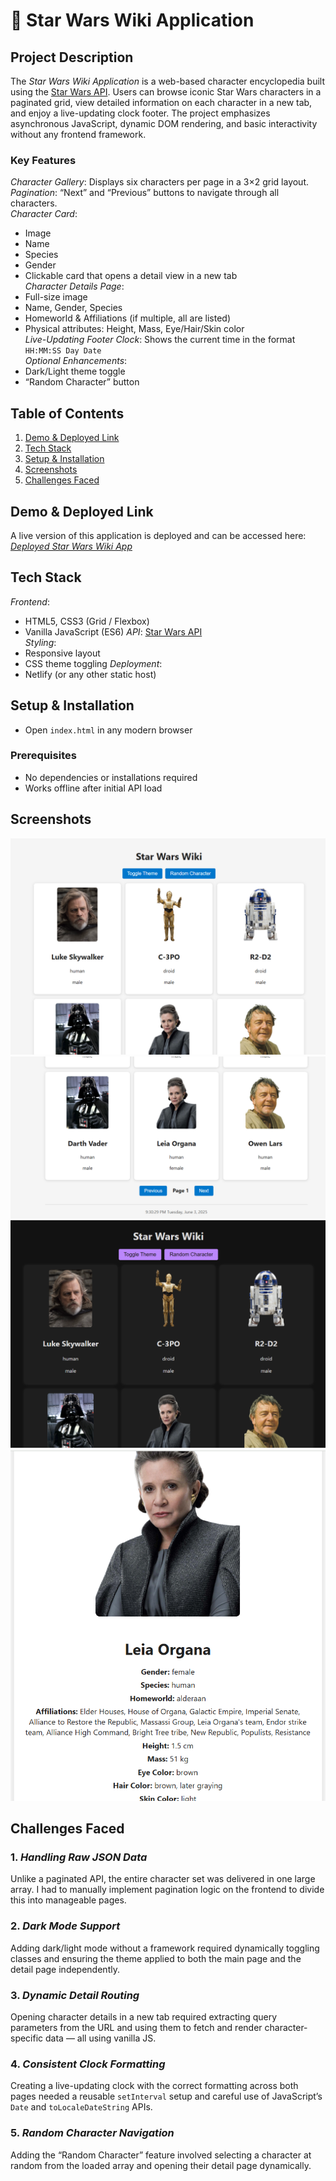 # 🌌 Star Wars Wiki Application

## Project Description

The *Star Wars Wiki Application* is a web-based character encyclopedia built using the [Star Wars API](https://akabab.github.io/starwars-api/). Users can browse iconic Star Wars characters in a paginated grid, view detailed information on each character in a new tab, and enjoy a live-updating clock footer. The project emphasizes asynchronous JavaScript, dynamic DOM rendering, and basic interactivity without any frontend framework.

### Key Features

*Character Gallery*: Displays six characters per page in a 3×2 grid layout.  
*Pagination*: “Next” and “Previous” buttons to navigate through all characters.  
*Character Card*:
  - Image
  - Name
  - Species
  - Gender
  - Clickable card that opens a detail view in a new tab  
*Character Details Page*:
  - Full-size image
  - Name, Gender, Species
  - Homeworld & Affiliations (if multiple, all are listed)
  - Physical attributes: Height, Mass, Eye/Hair/Skin color  
*Live-Updating Footer Clock*: Shows the current time in the format `HH:MM:SS Day Date`  
*Optional Enhancements*:
  - Dark/Light theme toggle
  - “Random Character” button

## Table of Contents

1. [Demo & Deployed Link](#demo--deployed-link)
2. [Tech Stack](#tech-stack)
3. [Setup & Installation](#setup--installation)
4. [Screenshots](#screenshots)
5. [Challenges Faced](#challenges-faced)

## Demo & Deployed Link

A live version of this application is deployed and can be accessed here:  
*[Deployed Star Wars Wiki App](https://starwars-wiki-project.netlify.app/)*


## Tech Stack

*Frontend*:
  - HTML5, CSS3 (Grid / Flexbox)
  - Vanilla JavaScript (ES6)
*API*: [Star Wars API](https://akabab.github.io/starwars-api/api/all.json)  
*Styling*:
  - Responsive layout
  - CSS theme toggling
*Deployment*:
  - Netlify (or any other static host)

## Setup & Installation
- Open `index.html` in any modern browser

### Prerequisites
- No dependencies or installations required  
- Works offline after initial API load

## Screenshots

![alt text](<screenshot1.png>)  
![alt text](<screenshot2.png>)  
![alt text](<screenshot3.png>)  
![alt text](<screenshot4.png>)


## Challenges Faced

### 1. *Handling Raw JSON Data*

Unlike a paginated API, the entire character set was delivered in one large array. I had to manually implement pagination logic on the frontend to divide this into manageable pages.

### 2. *Dark Mode Support*

Adding dark/light mode without a framework required dynamically toggling classes and ensuring the theme applied to both the main page and the detail page independently.

### 3. *Dynamic Detail Routing*

Opening character details in a new tab required extracting query parameters from the URL and using them to fetch and render character-specific data — all using vanilla JS.

### 4. *Consistent Clock Formatting*

Creating a live-updating clock with the correct formatting across both pages needed a reusable `setInterval` setup and careful use of JavaScript’s `Date` and `toLocaleDateString` APIs.

### 5. *Random Character Navigation*

Adding the “Random Character” feature involved selecting a character at random from the loaded array and opening their detail page dynamically.


